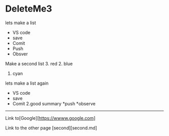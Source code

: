 # DeleteMe3
lets make a list
* VS code 
* save 
* Comit
* Push
* Obsver

Make a second list
3. red
2. blue
1. cyan

lets make a list again
 * VS code 
 * save 
 * Comit
2.good summary
*push
*observe

------------------
Link to[Google][https://wwww.google.com]

Link to the other page [second][second.md]